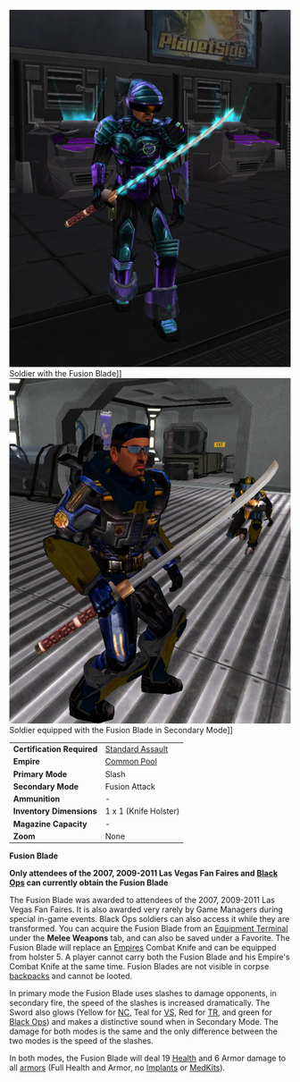 ![](../images/FusionBladeNC.jpg "fig:FusionBladeNC.jpg") Soldier with the Fusion
Blade\]\] ![](../images/FusionBladeVS.jpg "fig:FusionBladeVS.jpg") Soldier
equipped with the Fusion Blade in Secondary Mode\]\]

|                            |                                                           |
| -------------------------- | --------------------------------------------------------- |
| **Certification Required** | [Standard Assault](../certifications/Standard_Assault.md) |
| **Empire**                 | [Common Pool](../terminology/Common_Pool.md)              |
| **Primary Mode**           | Slash                                                     |
| **Secondary Mode**         | Fusion Attack                                             |
| **Ammunition**             | \-                                                        |
| **Inventory Dimensions**   | 1 x 1 (Knife Holster)                                     |
| **Magazine Capacity**      | \-                                                        |
| **Zoom**                   | None                                                      |

**Fusion Blade**

**Only attendees of the 2007, 2009-2011 Las Vegas Fan Faires and
[Black Ops](../terminology/Black_Ops.md) can currently obtain the Fusion Blade**

The Fusion Blade was awarded to attendees of the 2007, 2009-2011 Las Vegas Fan
Faires. It is also awarded very rarely by Game Managers during special in-game
events. Black Ops soldiers can also access it while they are transformed. You
can acquire the Fusion Blade from an
[Equipment Terminal](../items/Equipment_Terminal.md) under the **Melee Weapons**
tab, and can also be saved under a Favorite. The Fusion Blade will replace an
[Empires](../terminology/Empire.md) Combat Knife and can be equipped from
holster 5. A player cannot carry both the Fusion Blade and his Empire's Combat
Knife at the same time. Fusion Blades are not visible in corpse
[backpacks](../terminology/Backpack.md) and cannot be looted.

In primary mode the Fusion Blade uses slashes to damage opponents, in secondary
fire, the speed of the slashes is increased dramatically. The Sword also glows
(Yellow for [NC](../etc/New_Conglomerate.md), Teal for
[VS](../etc/Vanu_Sovereignty.md), Red for [TR](../etc/Terran_Republic.md), and
green for [Black Ops](../terminology/Black_Ops.md)) and makes a distinctive
sound when in Secondary Mode. The damage for both modes is the same and the only
difference between the two modes is the speed of the slashes.

In both modes, the Fusion Blade will deal 19 [Health](../terminology/Health.md)
and 6 Armor damage to all [armors](../armor/Armor_Index.md) (Full Health and Armor, no
[Implants](../implants/Implants.md) or [MedKits](../items/MedKit.md)).


